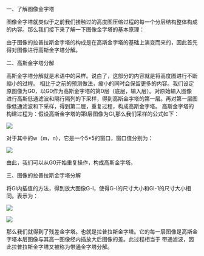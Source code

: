 一、了解图像金字塔

图像金字塔就类似于之前我们接触过的高度图压缩过程的每一个分层结构整体构成的内容。那么我们接下来了解一下图像金字塔的基本原理：

由于图像的拉普拉斯金字塔的构成是在高斯金字塔的基础上演变而来的，因此首先得对图像进行高斯金字塔分解。

二、高斯金字塔分解

高斯金字塔分解就是术语中的采样。说白了，这部分的内容就是将高度图进行不断缩小的过程。
相比于之前的预测做法，缩小的同时会保留更多的内容。我们设定原图像为G0，以G0作为高斯金字塔的第0层（底层，输入层）。对原始输入图像
进行高斯低通滤波和隔行隔列的下采样，得到高斯金字塔的第一层。再对第一层图像低通滤波和下采样，得到第二层，重复过程，构成高斯金字塔。
高斯金字塔的构建过程为：假设高斯金字塔的第l层图像为Gl,那么我们采样的公式如下：

![](https://i.loli.net/2018/08/01/5b615515915f5.jpg)

对于其中的w（m，n），它是一个5*5的窗口，窗口值分别为：

![](https://i.loli.net/2018/08/01/5b61557f0dfdf.jpg)

由此，我们可以从G0开始重复操作，构成高斯金字塔。

三、图像的拉普拉斯金字塔分解

将Gl内插值的方法，得到放大图像G-l，使得G-l的尺寸大小和Gl-1的尺寸大小相同。表示为：

![](https://i.loli.net/2018/08/01/5b6155dfcc028.jpg)

![](https://i.loli.net/2018/08/01/5b615605c609f.jpg)

那么我们就得到了残差金字塔。也就是拉普拉斯金字塔。它的每一层图像是高斯金字塔本层图像与其高一图像经内插放大后图像的差。此过程相当于
带通滤波，因此拉普拉斯金字塔又被称为带通金字塔分解。











